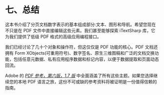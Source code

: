 # 七、总结

这本书介绍了分页文档数字表示的基本组成部分:文本、图形和导航。希望您现在不只是在 PDF 文件中直接编辑这些元素。我们甚至能够探索 iTextSharp 库，它为我们提供了低级 PDF 格式的高级应用编程接口。

我们已经讨论了几十个对象和操作符，但这仅仅是 PDF 功能的核心。PDF 文档还拥有 Form XObjects(可重用符号)、数字签名、原生三维图稿和广泛的文档交换功能，包括任意元数据、私有应用程序数据和标记内容，以便于数据提取和页面动态回流。

Adobe 的 *[PDF 参考，第六版，1.7 版](http://www.adobe.com/devnet/pdf.html)* 中全面涵盖了所有这些主题。如果您选择继续您的本地 PDF 语言之旅，这份不可或缺的参考资料将被证明是一份值得信赖的指南。